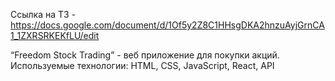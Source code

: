 
Ссылка на ТЗ - https://docs.google.com/document/d/1Of5y2Z8C1HHsgDKA2hnzuAyjGrnCA1_1ZXRSRKEKfLU/edit

“Freedom Stock Trading” - веб приложение для покупки акций.
Используемые технологии: HTML, CSS, JavaScript, React, API

